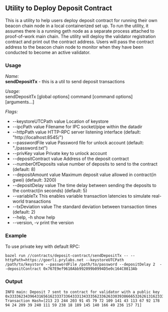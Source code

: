 ## Utility to Deploy Deposit Contract

This is a utility to help users deploy deposit contract for running their own beacon chain node in a local containerized set up. To run the utility, it assumes there is a running geth node as a separate process attached to proof-of-work main chain. The utility will deploy the validator registration contract and print out the contract address. Users will pass the contract address to the beacon chain node to monitor when they have been conducted to become an active validator.

### Usage

*Name:*  
   **sendDepositTx** - this is a util to send deposit transactions

*Usage:*  
   sendDepositTx [global options] command [command options] [arguments...]

*Flags:*  
- --keystoreUTCPath value   Location of keystore
- --ipcPath value           Filename for IPC socket/pipe within the datadir
- --httpPath value          HTTP-RPC server listening interface (default: "http://localhost:8545/")
- --passwordFile value      Password file for unlock account (default: "./password.txt")
- --privKey value           Private key to unlock account
- --depositContract value   Address of the deposit contract
- --numberOfDeposits value  number of deposits to send to the contract (default: 8)
- --depositAmount value     Maximum deposit value allowed in contract(in gwei) (default: 3200)
- --depositDelay value      The time delay between sending the deposits to the contract(in seconds) (default: 5)
- --variableTx              This enables variable transaction latencies to simulate real-world transactions
- --txDeviation value       The standard deviation between transaction times (default: 2)
- --help, -h                show help
- --version, -v             print the version


### Example

To use private key with default RPC:

```
bazel run //contracts/deposit-contract/sendDepositTx -- --httpPath=https://goerli.prylabs.net --keystoreUTCPath /path/to/keystore --passwordFile /path/to/password --depositDelay 2  --depositContract 0x767E9ef9610Abb992099b0994D5e0c164C0813Ab

```


### Output

```
INFO main: Deposit 7 sent to contract for validator with a public key 0x333362343964316561623337336433313433356233626330393866653262613162333631333965326235613033303933643966396238356231363566653635646166383738396164356637343035313665353563666633346665343339653038656239306236313863303962326364653036646539333435643635366437333032643961623964336163323965636336663739613137656533663333323538656436383638623161393862363738383932636334306565336634333865373031 
Transaction Hash=[213 23 244 203 91 45 79 72 109 141 43 113 67 92 178 94 24 209 39 240 111 59 238 18 189 145 140 166 49 236 157 71]
```
